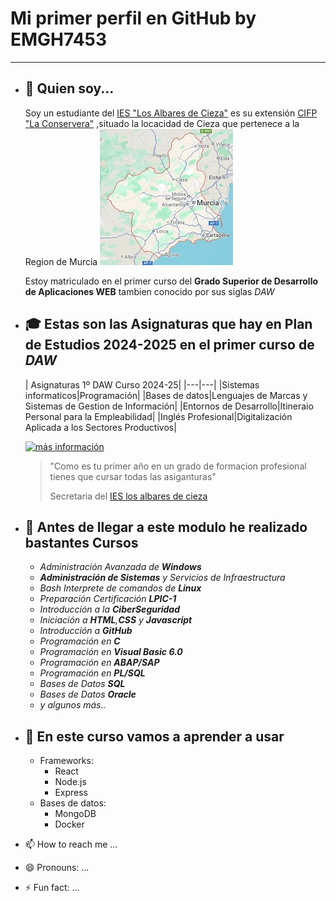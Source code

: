 # Mi primer perfil en GitHub by EMGH7453
---

- ## 👋 Quien soy...

	Soy  un estudiante del [IES "Los Albares de Cieza"](https://www.ieslosalbares.es/  "WEB IES Los Albares de Cieza") es su extensión [CIFP "La Conservera"](https://sites.google.com/view/fplaconservera/ies-los-albares-de-cieza?authuser=0 "Web CIFP La Conservera")
	,situado la locacidad de Cieza que pertenece a la Region de Murcia
	[![Region de Murcia](/images/regionmurcia.jpg)](https://www.google.es/maps/place/Regi%C3%B3n+de+Murcia,+Murcia/@38.0400936,-3.996701,8z/data=!3m1!4b1!4m6!3m5!1s0xd631a7cd794aecd:0x14ce33f54754d822!8m2!3d38.1398141!4d-1.366216!16zL20vMGo0eHo?entry=ttu&g_ep=EgoyMDI0MTAxNi4wIKXMDSoASAFQAw%3D%3D "Enlace Google Maps 'Region de Murcia'")
	
	Estoy matriculado en el primer curso del **Grado Superior de Desarrollo de Aplicaciones WEB** tambien conocido por sus siglas *DAW*
- ## 🎓 Estas son las **Asignaturas** que hay en **Plan de Estudios 2024-2025** en el primer curso de *DAW* 

	| Asignaturas 1º DAW Curso 2024-25|
	|---|---|
	|Sistemas informaticos|Programación|
	|Bases de datos|Lenguajes de Marcas y Sistemas de Gestion de Información|
	|Entornos de Desarrollo|Itineraio Personal para la Empleabilidad|
	|Inglés Profesional|Digitalización Aplicada a los Sectores Productivos|
	
	[![más información](/image/todofp.jpg)](https://www.todofp.es/que-estudiar/familias-profesionales/informatica-comunicaciones/des-aplicaciones-web.html "página de DAW en todofp.es")
	
	
	
	> "Como es tu primer año en un grado de formacion profesional tienes que cursar todas las asiganturas"
	>
	> Secretaria del [IES los albares de cieza](https://www.ieslosalbares.es/  "WEB IES Los Albares de Cieza")
	
	
- ## 👀 Antes de llegar a este modulo he realizado bastantes **Cursos** 

	- *Administración Avanzada de **Windows***
	- ***Administración de Sistemas** y Servicios de Infraestructura*
	- *Bash Interprete de comandos de **Linux***
	- *Preparación Certificación **LPIC-1***
	- *Introducción a la **CiberSeguridad***
	- *Iniciación a **HTML**,**CSS** y **Javascript***
	- *Introducción a **GitHub***
	- *Programación en **C***
	- *Programación en **Visual Basic 6.0***
	- *Programación en **ABAP/SAP***
	- *Programación en **PL/SQL***
	- *Bases de Datos **SQL***
	- *Bases de Datos **Oracle***
	- *y algunos más..*
	
- ## 💞️ En este curso vamos a aprender a usar


	- Frameworks:
       - React
       - Node.js
       - Express
    - Bases de datos:
       - MongoDB
       - Docker




- 📫 How to reach me ...
- 😄 Pronouns: ...
- ⚡ Fun fact: ...

<!---
Texto inicial:
---------------
- 👋 Hi, I’m @emgh7453
- 👀 I’m interested in ...
- 🌱 I’m currently learning ...
- 💞️ I’m looking to collaborate on ...
- 📫 How to reach me ...
- 😄 Pronouns: ...
- ⚡ Fun fact: ...
---------------

emgh7453/emgh7453 is a ✨ special ✨ repository because its `README.md` (this file) appears on your GitHub profile.
You can click the Preview link to take a look at your changes..


[más información](https://www.todofp.es/que-estudiar/familias-profesionales/informatica-comunicaciones/des-aplicaciones-web.html "página de DAW en todofp.es")
--->
